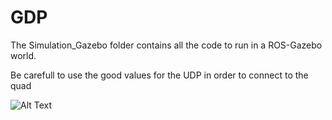 # GDP

The Simulation_Gazebo folder contains all the code to run in a ROS-Gazebo world.

Be carefull to use the good values for the UDP in order to connect to the quad

![Alt Text]()
